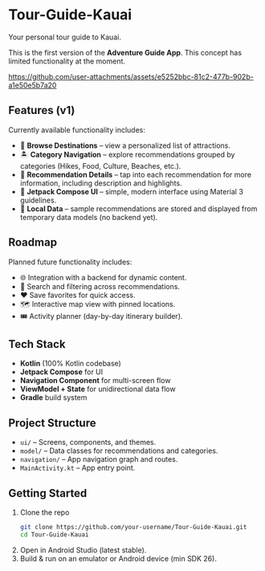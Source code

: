 # Tour-Guide-Kauai  
Your personal tour guide to Kauai.  

This is the first version of the **Adventure Guide App**. This concept has limited functionality at the moment.  

https://github.com/user-attachments/assets/e5252bbc-81c2-477b-902b-a1e50e5b7a20

## Features (v1)  
Currently available functionality includes:  
- 📍 **Browse Destinations** – view a personalized list of attractions.  
- 🏝 **Category Navigation** – explore recommendations grouped by categories (Hikes, Food, Culture, Beaches, etc.).  
- 📝 **Recommendation Details** – tap into each recommendation for more information, including description and highlights.  
- 📱 **Jetpack Compose UI** – simple, modern interface using Material 3 guidelines.  
- 💾 **Local Data** – sample recommendations are stored and displayed from temporary data models (no backend yet).  

## Roadmap  
Planned future functionality includes:  
- 🌐 Integration with a backend for dynamic content.  
- 🔎 Search and filtering across recommendations.  
- ❤️ Save favorites for quick access.  
- 🗺 Interactive map view with pinned locations.  
- 🎟 Activity planner (day-by-day itinerary builder).  

## Tech Stack  
- **Kotlin** (100% Kotlin codebase)  
- **Jetpack Compose** for UI  
- **Navigation Component** for multi-screen flow  
- **ViewModel + State** for unidirectional data flow  
- **Gradle** build system  

## Project Structure  
- `ui/` – Screens, components, and themes.  
- `model/` – Data classes for recommendations and categories.  
- `navigation/` – App navigation graph and routes.  
- `MainActivity.kt` – App entry point.  

## Getting Started  
1. Clone the repo  
   ```bash
   git clone https://github.com/your-username/Tour-Guide-Kauai.git
   cd Tour-Guide-Kauai
2. Open in Android Studio (latest stable).
3. Build & run on an emulator or Android device (min SDK 26).
